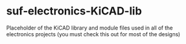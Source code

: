 suf-electronics-KiCAD-lib
=========================

Placeholder of the KiCAD library and module files used in all of the electronics projects (you must check this out for most of the designs)
